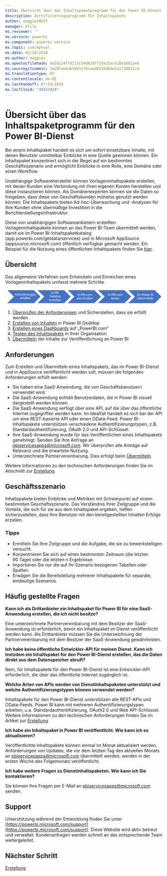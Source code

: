 ```yaml
---
title: Übersicht über das Inhaltspaketprogramm für den Power BI-Dienst
description: Zertifizierungsprogramm für Inhaltspakete
author: maggiesMSFT
manager: kfile
ms.reviewer: ''
ms.service: powerbi
ms.component: powerbi-service
ms.topic: conceptual
ms.date: 02/20/2018
ms.author: maggies
ms.openlocfilehash: 4a5d124ffd213c54d628ff15e32ece18e56913eb
ms.sourcegitcommit: 3a287ae4ab16d1e76caed651bd8ae1a1738831cd
ms.translationtype: HT
ms.contentlocale: de-DE
ms.lasthandoff: 07/19/2018
ms.locfileid: "39157424"
---
```

# <a name="overview-of-the-power-bi-service-content-pack-program"></a>Übersicht über das Inhaltspaketprogramm für den Power BI-Dienst
Bei einem Inhaltspaket handelt es sich um sofort einsetzbare Inhalte, mit denen Benutzer unmittelbar Einblicke in eine Quelle gewinnen können. Ein Inhaltspaket konzentriert sich in der Regel auf ein bestimmtes Geschäftsszenario und ermöglicht Einblicke in eine Rolle, eine Domäne oder einen Workflow.

Unabhängige Softwarehersteller können Vorlageninhaltspakete erstellen, mit denen Kunden eine Verbindung mit ihren eigenen Konten herstellen und diese instanziieren können. Als Domänenexperten können sie die Daten so freigeben, dass diese von Geschäftskunden mühelos genutzt werden können. Die Inhaltspakete bieten Ad-hoc-Überwachung und -Analysen für Ihre Kunden ohne übermäßige Investition in die Berichterstellungsinfrastruktur.

Diese von unabhängigen Softwareanbietern erstellten Vorlageninhaltspakete können an das Power BI-Team übermittelt werden, damit sie im Power BI-Inhaltspaketkatalog (app.powerbi.com/getdata/services) und in Microsoft AppSource (appsource.microsoft.com) öffentlich verfügbar gemacht werden. Ein Beispiel für die Nutzung eines öffentlichen Inhaltspakets finden Sie [hier](template-content-pack-experience.md).

## <a name="overview"></a>Übersicht
Das allgemeine Verfahren zum Entwickeln und Einreichen eines Vorlageninhaltspakets umfasst mehrere Schritte.

 ![Verfahren](media/service-content-pack-overview/developer-content-pack-overview.png)

1. [Überprüfen der Anforderungen](#requirements) und Sicherstellen, dass sie erfüllt werden
2. [Erstellen von Inhalten](template-content-pack-authoring.md#queries) in Power BI Desktop
3. [Erstellen eines Dashboards](template-content-pack-authoring.md#dashboard) auf „PowerBI.com“
4. [Testen des Inhaltspakets](template-content-pack-testing.md) in Ihrer Organisation
5. [Übermitteln](template-content-pack-testing.md#submission) der Inhalte zur Veröffentlichung an Power BI

<a name="requirements"></a>

## <a name="requirements"></a>Anforderungen
Zum Erstellen und Übermitteln eines Inhaltspakets, das im Power BI-Dienst und in AppSource veröffentlicht werden soll, müssen die folgenden Anforderungen erfüllt werden:

* Sie haben eine SaaS-Anwendung, die von Geschäftsbenutzern verwendet wird.
* Die SaaS-Anwendung enthält Benutzerdaten, die in Power BI visuell dargestellt werden können.
* Die SaaS-Anwendung verfügt über eine API, auf die über das öffentliche Internet zugegriffen werden kann. Im Idealfall handelt es sich bei der API um eine REST-basierte API oder einen OData-Feed. Power BI-Inhaltspakete unterstützen verschiedene Authentifizierungstypen, z.B. Standardauthentifizierung, OAuth 2.0 und API-Schlüssel. 
* Ihre SaaS-Anwendung wurde für das Veröffentlichen eines Inhaltspakets genehmigt. Senden Sie Ihre Anfrage an pbiservicesapps@microsoft.com. Wir überprüfen alle Anträge auf Relevanz und die erwartete Nutzung. 
* Unterzeichnete Partnervereinbarung. Dies erfolgt beim [Übermitteln](template-content-pack-testing.md#submission).

Weitere Informationen zu den technischen Anforderungen finden Sie im Abschnitt zur [Erstellung](template-content-pack-authoring.md).

## <a name="business-scenario"></a>Geschäftsszenario
Inhaltspakete bieten Einblicke und Metriken mit Schwerpunkt auf einem bestimmten Geschäftsszenario. Das Verständnis Ihrer Zielgruppe und die Vorteile, die sich für sie aus dem Inhaltspaket ergeben, helfen sicherzustellen, dass Ihre Benutzer mit den bereitgestellten Inhalten Erfolge erzielen.

### <a name="tips"></a>Tipps
* Ermitteln Sie Ihre Zielgruppe und die Aufgabe, die sie zu bewerkstelligen versucht.  
* Konzentrieren Sie sich auf einen bestimmten Zeitraum (die letzten 90 Tage) oder die letzten n Ergebnisse.  
* Importieren Sie nur die auf Ihr Szenario bezogenen Tabellen oder Spalten.  
* Erwägen Sie die Bereitstellung mehrerer Inhaltspakete für separate, eindeutige Szenarios.  

## <a name="frequently-asked-questions"></a>Häufig gestellte Fragen
**Kann ich als Drittanbieter ein Inhaltspaket für Power BI für eine SaaS-Anwendung erstellen, die ich nicht besitze?**

Eine unterzeichnete Partnervereinbarung mit dem Besitzer der SaaS-Anwendung ist erforderlich, bevor ein Inhaltspaket im Dienst veröffentlicht werden kann. Als Drittanbieter müssen Sie die Unterzeichnung der Partnervereinbarung mit dem Besitzer der SaaS-Anwendung gewährleisten.

**Ich habe keine öffentliche Entwickler-API für meinen Dienst. Kann ich trotzdem ein Inhaltspaket für den Power BI-Dienst erstellen, das die Daten direkt aus dem Datenspeicher abruft?**

Nein, für Inhaltspakete für den Power BI-Dienst ist eine Entwickler-API erforderlich, die über das öffentliche Internet zugänglich ist.

**Welche Arten von APIs werden von Dienstinhaltspaketen unterstützt und welche Authentifizierungstypen können verwendet werden?**

Inhaltspakete für den Power BI-Dienst unterstützen alle REST-APIs und OData-Feeds. Power BI kann mit mehreren Authentifizierungstypen arbeiten, u.a. Standardauthentifizierung, OAuth2.0 und Web API-Schlüssel. Weitere Informationen zu den technischen Anforderungen finden Sie im Artikel zur [Erstellung](template-content-pack-authoring.md#dashboard).

**Ich habe ein Inhaltspaket in Power BI veröffentlicht. Wie kann ich es aktualisieren?**

Veröffentlichte Inhaltspakete können einmal im Monat aktualisiert werden. Anforderungen von Updates, die vor dem letzten Tag des aktuellen Monats an [pbiservicesapps@microsoft.com](mailto:pbiservicesapps@microsoft.com) übermittelt werden, werden in der ersten Woche des Folgemonats veröffentlicht.

**Ich habe weitere Fragen zu Dienstinhaltspaketen. Wie kann ich Sie kontaktieren?**

Sie können Ihre Fragen per E-Mail an [pbiservicesapps@microsoft.com](mailto:pbiservicesapps@microsoft.com) senden.

## <a name="support"></a>Support
Unterstützung während der Entwicklung finden Sie unter [https://powerbi.microsoft.com/support](https://powerbi.microsoft.com/support). Diese Website wird aktiv betreut und verwaltet. Kundenanfragen werden schnell an das entsprechende Team weitergeleitet.

## <a name="next-step"></a>Nächster Schritt
[Erstellung](template-content-pack-authoring.md)